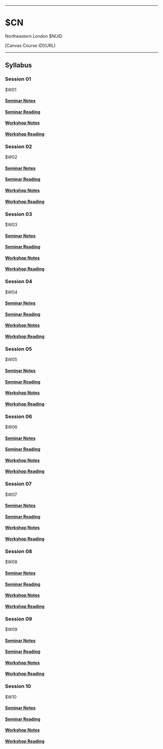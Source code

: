 
---

# $CN
Northeastern London $NUID

[Canvas Course $ID]($URL)

---

## Syllabus
### Session 01
$W01

#### [Seminar Notes]($UP/01_01.html)

#### [Seminar Reading]($UP/01_02.html)

#### [Workshop Notes]($UP/01_03.html)

#### [Workshop Reading]($UP/01_04.html)

### Session 02
$W02

#### [Seminar Notes]($UP/02_01.html)

#### [Seminar Reading]($UP/02_02.html)

#### [Workshop Notes]($UP/02_03.html)

#### [Workshop Reading]($UP/02_04.html)

### Session 03
$W03
#### [Seminar Notes]($UP/03_01.html)

#### [Seminar Reading]($UP/03_02.html)

#### [Workshop Notes]($UP/03_03.html)

#### [Workshop Reading]($UP/03_04.html)

### Session 04
$W04

#### [Seminar Notes]($UP/04_01.html)

#### [Seminar Reading]($UP/04_02.html)

#### [Workshop Notes]($UP/04_03.html)

#### [Workshop Reading]($UP/04_04.html)

### Session 05
$W05

#### [Seminar Notes]($UP/05_01.html)

#### [Seminar Reading]($UP/05_02.html)

#### [Workshop Notes]($UP/05_03.html)

#### [Workshop Reading]($UP/05_04.html)

### Session 06
$W06

#### [Seminar Notes]($UP/06_01.html)

#### [Seminar Reading]($UP/06_02.html)

#### [Workshop Notes]($UP/06_03.html)

#### [Workshop Reading]($UP/06_04.html)

### Session 07
$W07

#### [Seminar Notes]($UP/07_01.html)

#### [Seminar Reading]($UP/07_02.html)

#### [Workshop Notes]($UP/07_03.html)

#### [Workshop Reading]($UP/07_04.html)

### Session 08
$W08

#### [Seminar Notes]($UP/08_01.html)

#### [Seminar Reading]($UP/08_02.html)

#### [Workshop Notes]($UP/08_03.html)

#### [Workshop Reading]($UP/08_04.html)

### Session 09
$W09

#### [Seminar Notes]($UP/09_01.html)

#### [Seminar Reading]($UP/09_02.html)

#### [Workshop Notes]($UP/09_03.html)

#### [Workshop Reading]($UP/09_04.html)

### Session 10
$W10

#### [Seminar Notes]($UP/10_01.html)

#### [Seminar Reading]($UP/10_02.html)

#### [Workshop Notes]($UP/10_03.html)

#### [Workshop Reading]($UP/10_04.html)